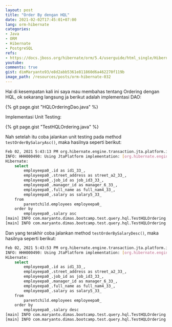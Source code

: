 ```yaml
---
layout: post
title: "Order By dengan HQL"
date: 2021-02-02T17:45:01+07:00
lang: orm-hibernate
categories:
- Java
- ORM
- Hibernate
- PostgreSQL
refs: 
- https://docs.jboss.org/hibernate/orm/5.4/userguide/html_single/Hibernate_User_Guide.html#hql-order-by
youtube: 
comments: true
gist: dimMaryanto93/e8d2abb5361e811860d6a462270f119b
image_path: /resources/posts/orm-hibernate-032
---
```


Hai di kesempatan kali ini saya mau membahas tentang Ordering dengan HQL, ok sekarang langsung ja berikut adalah implementasi DAO:

{% git page.gist "HQLOrderingDao.java" %}

Implementasi Unit Testing:

{% git page.gist "TestHQLOrdering.java" %}

Nah setelah itu coba jalankan unit testing pada method `testOrderBySalaryAsc()`, maka hasilnya seperti berikut:

```bash
Feb 02, 2021 5:43:13 PM org.hibernate.engine.transaction.jta.platform.internal.JtaPlatformInitiator initiateService
INFO: HHH000490: Using JtaPlatform implementation: [org.hibernate.engine.transaction.jta.platform.internal.NoJtaPlatform]
Hibernate: 
    select
        employeepa0_.id as id1_33_,
        employeepa0_.street_address as street_a2_33_,
        employeepa0_.job_id as job_id3_33_,
        employeepa0_.manager_id as manager_6_33_,
        employeepa0_.full_name as full_nam4_33_,
        employeepa0_.salary as salary5_33_ 
    from
        parentchild.employees employeepa0_ 
    order by
        employeepa0_.salary asc
[main] INFO com.maryanto.dimas.bootcamp.test.query.hql.TestHQLOrdering - data: [3000000.00, 3100000.00, 3400000.00, 3400000.00, 3500000.00, 3500000.00, 3500000.00, 10000000.00]
[main] INFO com.maryanto.dimas.bootcamp.test.query.hql.TestHQLOrdering - destroy hibernate session!
```

Dan yang terakhir coba jalankan method `testOrderBySalaryDesc()`, maka hasilnya seperti berikut:

```bash
Feb 02, 2021 5:43:53 PM org.hibernate.engine.transaction.jta.platform.internal.JtaPlatformInitiator initiateService
INFO: HHH000490: Using JtaPlatform implementation: [org.hibernate.engine.transaction.jta.platform.internal.NoJtaPlatform]
Hibernate: 
    select
        employeepa0_.id as id1_33_,
        employeepa0_.street_address as street_a2_33_,
        employeepa0_.job_id as job_id3_33_,
        employeepa0_.manager_id as manager_6_33_,
        employeepa0_.full_name as full_nam4_33_,
        employeepa0_.salary as salary5_33_ 
    from
        parentchild.employees employeepa0_ 
    order by
        employeepa0_.salary desc
[main] INFO com.maryanto.dimas.bootcamp.test.query.hql.TestHQLOrdering - data: [10000000.00, 3500000.00, 3500000.00, 3500000.00, 3400000.00, 3400000.00, 3100000.00, 3000000.00]
[main] INFO com.maryanto.dimas.bootcamp.test.query.hql.TestHQLOrdering - destroy hibernate session!
```